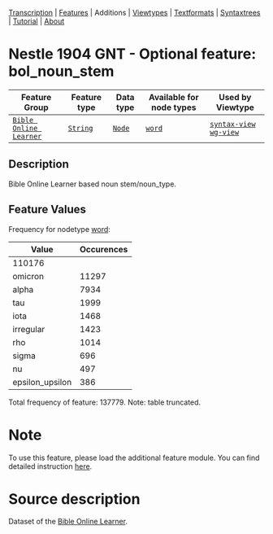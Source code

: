 <a name="start"></a>
<div class="hidden-content"><a href="../transcription.md">Transcription</a> | <a href="../features/README.md#start">Features</a> | Additions | <a href="../viewtypes.md#start">Viewtypes</a> | <a href="../textformats.md#start">Textformats</a> |  <a href="../syntaxtrees.md#start">Syntaxtrees</a> | <a href="../tutorial/README.md#start">Tutorial</a>  | <a href="../about.md#start">About</a></div>

# Nestle 1904 GNT - Optional feature: bol_noun_stem

Feature Group | Feature type |Data type |Available for node types | Used by Viewtype 
---|---|---|---|---
[`Bible Online Learner`](featuresbyfeaturegroup.md#bible-online-learner)|[`String`](featuresbydatatype.md#string)|[`Node`](featuresbynodetype.md#node)| [`word`](featuresbynodetype.md#word) |[`syntax-view`](../syntax-view.md#start) [`wg-view`](../wg-view.md#start) 

## Description

Bible Online Learner based noun stem/noun_type.

## Feature Values

Frequency for nodetype [word](featuresbynodetype.md#word):

Value|Occurences
---|---
|110176
omicron|11297
alpha|7934
tau|1999
iota|1468
irregular|1423
rho|1014
sigma|696
nu|497
epsilon_upsilon|386

Total frequency of feature: 137779. Note: table truncated.

# Note

To use this feature, please load the additional feature module. You can find detailed instruction [here](README.md#adding-the-features).

# Source description

Dataset of the [Bible Online Learner](https://learner.bible/).
 